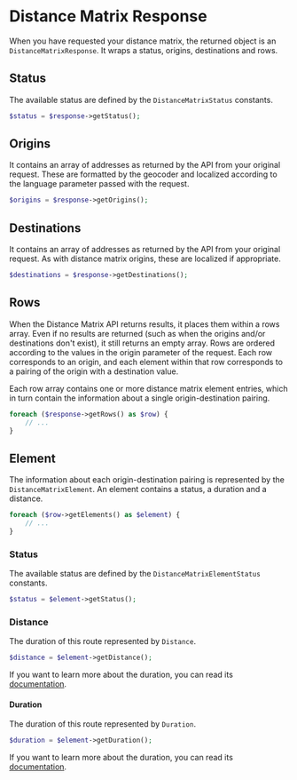# Distance Matrix Response

When you have requested your distance matrix, the returned object is an `DistanceMatrixResponse`. It wraps a status, 
origins, destinations and rows.

## Status

The available status are defined by the `DistanceMatrixStatus` constants.

``` php
$status = $response->getStatus();
```

## Origins

It contains an array of addresses as returned by the API from your original request. These are formatted by the
geocoder and localized according to the language parameter passed with the request.

``` php
$origins = $response->getOrigins();
```

## Destinations

It contains an array of addresses as returned by the API from your original request. As with distance matrix origins,
these are localized if appropriate.

``` php
$destinations = $response->getDestinations();
```

## Rows

When the Distance Matrix API returns results, it places them within a rows array. Even if no results are returned
(such as when the origins and/or destinations don't exist), it still returns an empty array. Rows are ordered according
to the values in the origin parameter of the request. Each row corresponds to an origin, and each element within that
row corresponds to a pairing of the origin with a destination value.

Each row array contains one or more distance matrix element entries, which in turn contain the information about a
single origin-destination pairing.

``` php
foreach ($response->getRows() as $row) {
    // ...
}
```

## Element

The information about each origin-destination pairing is represented by the `DistanceMatrixElement`. An element 
contains a status, a duration and a distance.

``` php
foreach ($row->getElements() as $element) {
    // ...
}
```

### Status

The available status are defined by the `DistanceMatrixElementStatus` constants.

``` php
$status = $element->getStatus();
```

### Distance

The duration of this route represented by `Distance`.

``` php
$distance = $element->getDistance();
```

If you want to learn more about the duration, you can read its [documentation](/docs/service/base/distance.md).

#### Duration

The duration of this route represented by `Duration`.

``` php
$duration = $element->getDuration();
```

If you want to learn more about the duration, you can read its [documentation](/docs/service/base/duration.md).
